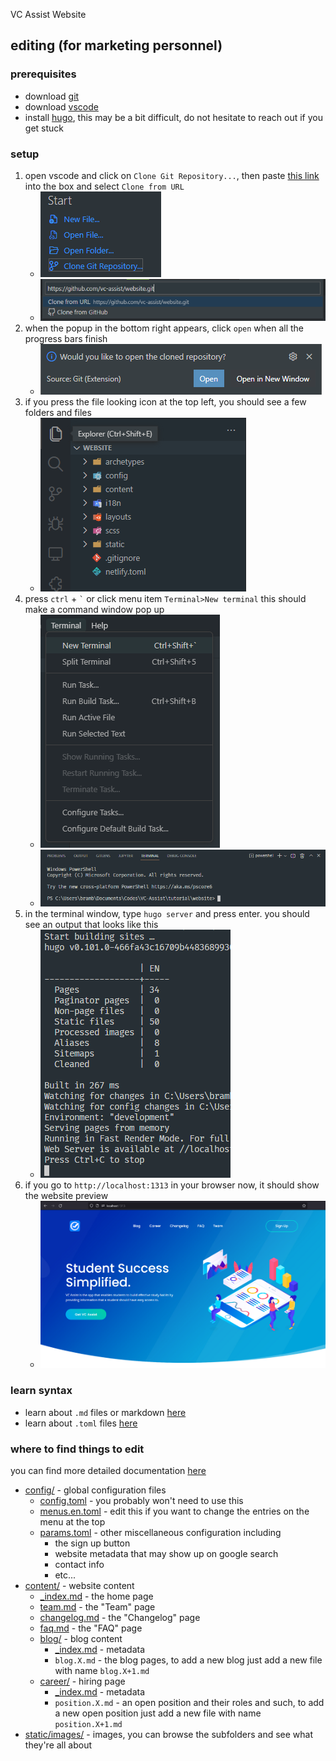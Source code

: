 VC Assist Website

## editing (for marketing personnel)

### prerequisites

- download [git](https://git-scm.com/)
- download [vscode](https://code.visualstudio.com/)
- install [hugo](https://gohugo.io/getting-started/installing/), this may be a bit difficult, do not hesitate to reach out if you get stuck

### setup

1. open vscode and click on `Clone Git Repository...`, then paste [this link](https://github.com/vc-assist/website.git) into the box and select `Clone from URL`
    - ![step 1](./docs/assets/step-1.png)
    - ![step 1.2](./docs/assets/step-1.2.png)
1. when the popup in the bottom right appears, click `open` when all the progress bars finish
    - ![step 2](./docs/assets/step-2.png)
1. if you press the file looking icon at the top left, you should see a few folders and files
    - ![step 3](./docs/assets/step-3.png)
1. press `ctrl` + `` ` `` or click menu item `Terminal>New terminal` this should make a command window pop up
    - ![step 4](./docs/assets/step-4.png)
    - ![step 4.1](./docs/assets/step-4.1.png)
1. in the terminal window, type `hugo server` and press enter. you should see an output that looks like this
    - ![expected output](./docs/assets/expected.png)
1. if you go to `http://localhost:1313` in your browser now, it should show the website preview
    - ![step 5](./docs/assets/step-5.png)

### learn syntax

- learn about `.md` files or markdown [here](https://www.markdownguide.org/cheat-sheet/)
- learn about `.toml` files [here](https://quickref.me/toml)

### where to find things to edit

you can find more detailed documentation [here](https://docs.gethugothemes.com/agico/basic-configuration/)

- [config/](./config/) - global configuration files
    - [config.toml](./config/_default/config.toml) - you probably won't need to use this
    - [menus.en.toml](./config/_default/menus.en.toml) - edit this if you want to change the entries on the menu at the top
    - [params.toml](./config/_default/params.toml) - other miscellaneous configuration including
        - the sign up button
        - website metadata that may show up on google search
        - contact info
        - etc...
- [content/](./content/) - website content
    - [_index.md](./content/_index.md) - the home page
    - [team.md](./content/team.md) - the "Team" page
    - [changelog.md](./content/changelog.md) - the "Changelog" page
    - [faq.md](./content/faq.md) - the "FAQ" page
    - [blog/](./content/blog/) - blog content
        - [_index.md](./content/blog/_index.md) - metadata
        - `blog.X.md` - the blog pages, to add a new blog just add a new file with name `blog.X+1.md`
    - [career/](./content/career/) - hiring page
        - [_index.md](./content/career/_index.md) - metadata
        - `position.X.md` - an open position and their roles and such, to add a new open position just add a new file with name `position.X+1.md`
- [static/images/](./static/images) - images, you can browse the subfolders and see what they're all about
